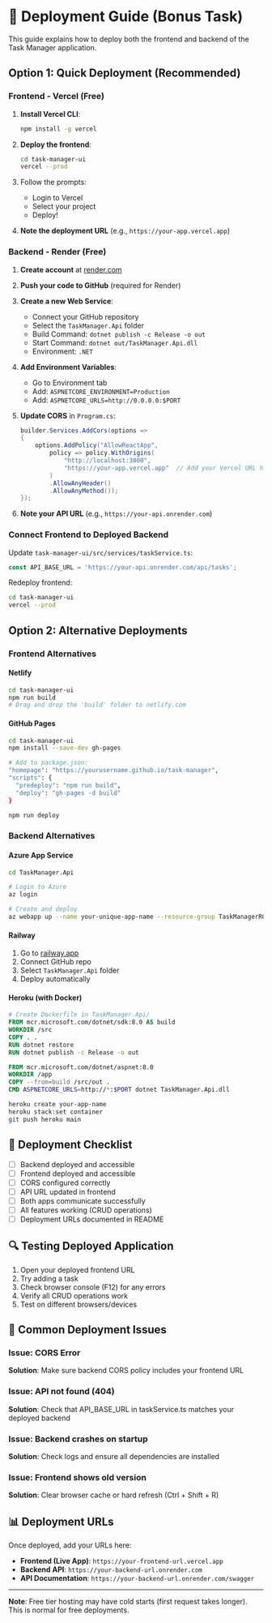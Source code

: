 # 🚀 Deployment Guide (Bonus Task)

This guide explains how to deploy both the frontend and backend of the Task Manager application.

## Option 1: Quick Deployment (Recommended)

### Frontend - Vercel (Free)

1. **Install Vercel CLI**:
   ```bash
   npm install -g vercel
   ```

2. **Deploy the frontend**:
   ```bash
   cd task-manager-ui
   vercel --prod
   ```

3. Follow the prompts:
   - Login to Vercel
   - Select your project
   - Deploy!

4. **Note the deployment URL** (e.g., `https://your-app.vercel.app`)

### Backend - Render (Free)

1. **Create account** at [render.com](https://render.com)

2. **Push your code to GitHub** (required for Render)

3. **Create a new Web Service**:
   - Connect your GitHub repository
   - Select the `TaskManager.Api` folder
   - Build Command: `dotnet publish -c Release -o out`
   - Start Command: `dotnet out/TaskManager.Api.dll`
   - Environment: `.NET`

4. **Add Environment Variables**:
   - Go to Environment tab
   - Add: `ASPNETCORE_ENVIRONMENT=Production`
   - Add: `ASPNETCORE_URLS=http://0.0.0.0:$PORT`

5. **Update CORS** in `Program.cs`:
   ```csharp
   builder.Services.AddCors(options =>
   {
       options.AddPolicy("AllowReactApp",
           policy => policy.WithOrigins(
               "http://localhost:3000",
               "https://your-app.vercel.app"  // Add your Vercel URL here
           )
           .AllowAnyHeader()
           .AllowAnyMethod());
   });
   ```

6. **Note your API URL** (e.g., `https://your-api.onrender.com`)

### Connect Frontend to Deployed Backend

Update `task-manager-ui/src/services/taskService.ts`:

```typescript
const API_BASE_URL = 'https://your-api.onrender.com/api/tasks';
```

Redeploy frontend:
```bash
cd task-manager-ui
vercel --prod
```

## Option 2: Alternative Deployments

### Frontend Alternatives

#### Netlify
```bash
cd task-manager-ui
npm run build
# Drag and drop the 'build' folder to netlify.com
```

#### GitHub Pages
```bash
cd task-manager-ui
npm install --save-dev gh-pages

# Add to package.json:
"homepage": "https://yourusername.github.io/task-manager",
"scripts": {
  "predeploy": "npm run build",
  "deploy": "gh-pages -d build"
}

npm run deploy
```

### Backend Alternatives

#### Azure App Service
```bash
cd TaskManager.Api

# Login to Azure
az login

# Create and deploy
az webapp up --name your-unique-app-name --resource-group TaskManagerRG --runtime "DOTNET:8.0"
```

#### Railway
1. Go to [railway.app](https://railway.app)
2. Connect GitHub repo
3. Select `TaskManager.Api` folder
4. Deploy automatically

#### Heroku (with Docker)
```dockerfile
# Create Dockerfile in TaskManager.Api/
FROM mcr.microsoft.com/dotnet/sdk:8.0 AS build
WORKDIR /src
COPY . .
RUN dotnet restore
RUN dotnet publish -c Release -o out

FROM mcr.microsoft.com/dotnet/aspnet:8.0
WORKDIR /app
COPY --from=build /src/out .
CMD ASPNETCORE_URLS=http://*:$PORT dotnet TaskManager.Api.dll
```

```bash
heroku create your-app-name
heroku stack:set container
git push heroku main
```

## 📝 Deployment Checklist

- [ ] Backend deployed and accessible
- [ ] Frontend deployed and accessible
- [ ] CORS configured correctly
- [ ] API URL updated in frontend
- [ ] Both apps communicate successfully
- [ ] All features working (CRUD operations)
- [ ] Deployment URLs documented in README

## 🔍 Testing Deployed Application

1. Open your deployed frontend URL
2. Try adding a task
3. Check browser console (F12) for any errors
4. Verify all CRUD operations work
5. Test on different browsers/devices

## 🐛 Common Deployment Issues

### Issue: CORS Error
**Solution**: Make sure backend CORS policy includes your frontend URL

### Issue: API not found (404)
**Solution**: Check that API_BASE_URL in taskService.ts matches your deployed backend

### Issue: Backend crashes on startup
**Solution**: Check logs and ensure all dependencies are installed

### Issue: Frontend shows old version
**Solution**: Clear browser cache or hard refresh (Ctrl + Shift + R)

## 📊 Deployment URLs

Once deployed, add your URLs here:

- **Frontend (Live App)**: `https://your-frontend-url.vercel.app`
- **Backend API**: `https://your-backend-url.onrender.com`
- **API Documentation**: `https://your-backend-url.onrender.com/swagger`

---

**Note**: Free tier hosting may have cold starts (first request takes longer). This is normal for free deployments.
